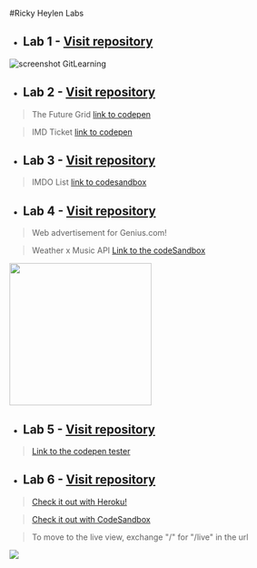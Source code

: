 #Ricky Heylen Labs

* ## Lab 1 - [Visit repository](https://github.com/Rix11-H/2-imd-webtechadv-portfolio.git)
![screenshot GitLearning](../2-imd-webtechadv-portfolio/lab1/screenshot-gitLearning.png)

* ## Lab 2 - [Visit repository](https://github.com/Rix11-H/2-imd-webtechadv-portfolio.git)
> The Future Grid [link to codepen](https://codepen.io/Rix11/pen/Exbpodd)

> IMD Ticket [link to codepen](https://codepen.io/Rix11/pen/GROByWK)

* ## Lab 3 - [Visit repository](https://github.com/Rix11-H/2-imd-webtechadv-portfolio)
> IMDO List [link to codesandbox](https://codesandbox.io/s/blazing-lake-drjo1x?file=/index.html)


* ## Lab 4 - [Visit repository](https://github.com/Rix11-H/2-imd-webtechadv-portfolio/tree/main/lab3)
> Web advertisement for Genius.com!

> Weather x Music API [Link to the codeSandbox](https://codesandbox.io/s/confident-gauss-yp49mw)
<img src="https://media.giphy.com/media/jr0vhfFQ0OyBkuROpi/giphy.gif" height="250"/>

* ## Lab 5 - [Visit repository](https://github.com/Rix11-H/2imd-dev-lab5)
> [Link to the codepen tester](https://codepen.io/Rix11/pen/gOoEvVL)

* ## Lab 6 - [Visit repository](https://github.com/Rix11-H/live-scoreboard-app)
> [Check it out with Heroku!](https://quidditch-scoreboard.herokuapp.com/)

> [Check it out with CodeSandbox](https://codesandbox.io/s/strange-lalande-h74wkg)

> To move to the live view, exchange "/" for "/live" in the url
<img src="https://media.giphy.com/media/xCpBgX5TUWFM1sWPKm/giphy.gif"/>